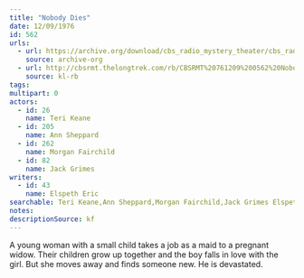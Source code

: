 ```yaml
---
title: "Nobody Dies"
date: 12/09/1976
id: 562
urls: 
  - url: https://archive.org/download/cbs_radio_mystery_theater/cbs_radio_mystery_theater-0551-0600.zip/cbs_radio_mystery_theater-0551-0600%2Fcbsrmt_0562_nobody_dies.mp3
    source: archive-org
  - url: http://cbsrmt.thelongtrek.com/rb/CBSRMT%20761209%200562%20Nobody%20Dies_wbbm_rb%20hot.mp3
    source: kl-rb
tags: 
multipart: 0
actors:  
  - id: 26
    name: Teri Keane  
  - id: 205
    name: Ann Sheppard  
  - id: 262
    name: Morgan Fairchild  
  - id: 82
    name: Jack Grimes
writers:  
  - id: 43
    name: Elspeth Eric
searchable: Teri Keane,Ann Sheppard,Morgan Fairchild,Jack Grimes Elspeth Eric
notes: 
descriptionSource: kf
---
```

A young woman with a small child takes a job as a maid to a pregnant widow. Their children grow up together and the boy falls in love with the girl. But she moves away and finds someone new. He is devastated.